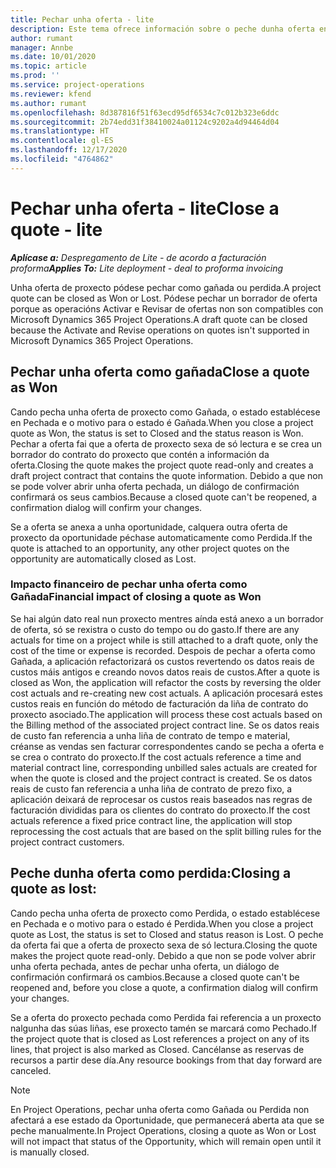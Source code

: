 ```yaml
---
title: Pechar unha oferta - lite
description: Este tema ofrece información sobre o peche dunha oferta en Project Operations.
author: rumant
manager: Annbe
ms.date: 10/01/2020
ms.topic: article
ms.prod: ''
ms.service: project-operations
ms.reviewer: kfend
ms.author: rumant
ms.openlocfilehash: 8d387816f51f63ecd95df6534c7c012b323e6ddc
ms.sourcegitcommit: 2b74edd31f38410024a01124c9202a4d94464d04
ms.translationtype: HT
ms.contentlocale: gl-ES
ms.lasthandoff: 12/17/2020
ms.locfileid: "4764862"
---
```

# <a name="close-a-quote---lite"></a><span data-ttu-id="cf72e-103">Pechar unha oferta - lite</span><span class="sxs-lookup"><span data-stu-id="cf72e-103">Close a quote - lite</span></span>

<span data-ttu-id="cf72e-104">_**Aplícase a:** Despregamento de Lite - de acordo a facturación proforma_</span><span class="sxs-lookup"><span data-stu-id="cf72e-104">_**Applies To:** Lite deployment - deal to proforma invoicing_</span></span>

<span data-ttu-id="cf72e-105">Unha oferta de proxecto pódese pechar como gañada ou perdida.</span><span class="sxs-lookup"><span data-stu-id="cf72e-105">A project quote can be closed as Won or Lost.</span></span> <span data-ttu-id="cf72e-106">Pódese pechar un borrador de oferta porque as operacións Activar e Revisar de ofertas non son compatibles con Microsoft Dynamics 365 Project Operations.</span><span class="sxs-lookup"><span data-stu-id="cf72e-106">A draft quote can be closed because the Activate and Revise operations on quotes isn't supported in Microsoft Dynamics 365 Project Operations.</span></span>

## <a name="close-a-quote-as-won"></a><span data-ttu-id="cf72e-107">Pechar unha oferta como gañada</span><span class="sxs-lookup"><span data-stu-id="cf72e-107">Close a quote as Won</span></span>

<span data-ttu-id="cf72e-108">Cando pecha unha oferta de proxecto como Gañada, o estado establécese en Pechada e o motivo para o estado é Gañada.</span><span class="sxs-lookup"><span data-stu-id="cf72e-108">When you close a project quote as Won, the status is set to Closed and the status reason is Won.</span></span> <span data-ttu-id="cf72e-109">Pechar a oferta fai que a oferta de proxecto sexa de só lectura e se crea un borrador do contrato do proxecto que contén a información da oferta.</span><span class="sxs-lookup"><span data-stu-id="cf72e-109">Closing the quote makes the project quote read-only and creates a draft project contract that contains the quote information.</span></span> <span data-ttu-id="cf72e-110">Debido a que non se pode volver abrir unha oferta pechada, un diálogo de confirmación confirmará os seus cambios.</span><span class="sxs-lookup"><span data-stu-id="cf72e-110">Because a closed quote can't be reopened, a confirmation dialog will confirm your changes.</span></span>

<span data-ttu-id="cf72e-111">Se a oferta se anexa a unha oportunidade, calquera outra oferta de proxecto da oportunidade péchase automaticamente como Perdida.</span><span class="sxs-lookup"><span data-stu-id="cf72e-111">If the quote is attached to an opportunity, any other project quotes on the opportunity are automatically closed as Lost.</span></span>

### <a name="financial-impact-of-closing-a-quote-as-won"></a><span data-ttu-id="cf72e-112">Impacto financeiro de pechar unha oferta como Gañada</span><span class="sxs-lookup"><span data-stu-id="cf72e-112">Financial impact of closing a quote as Won</span></span>

<span data-ttu-id="cf72e-113">Se hai algún dato real nun proxecto mentres aínda está anexo a un borrador de oferta, só se rexistra o custo do tempo ou do gasto.</span><span class="sxs-lookup"><span data-stu-id="cf72e-113">If there are any actuals for time on a project while is still attached to a draft quote, only the cost of the time or expense is recorded.</span></span> <span data-ttu-id="cf72e-114">Despois de pechar a oferta como Gañada, a aplicación refactorizará os custos revertendo os datos reais de custos máis antigos e creando novos datos reais de custos.</span><span class="sxs-lookup"><span data-stu-id="cf72e-114">After a quote is closed as Won, the application will refactor the costs by reversing the older cost actuals and re-creating new cost actuals.</span></span> <span data-ttu-id="cf72e-115">A aplicación procesará estes custos reais en función do método de facturación da liña de contrato do proxecto asociado.</span><span class="sxs-lookup"><span data-stu-id="cf72e-115">The application will process these cost actuals based on the Billing method of the associated project contract line.</span></span> <span data-ttu-id="cf72e-116">Se os datos reais de custo fan referencia a unha liña de contrato de tempo e material, créanse as vendas sen facturar correspondentes cando se pecha a oferta e se crea o contrato do proxecto.</span><span class="sxs-lookup"><span data-stu-id="cf72e-116">If the cost actuals reference a time and material contract line, corresponding unbilled sales actuals are created for when the quote is closed and the project contract is created.</span></span> <span data-ttu-id="cf72e-117">Se os datos reais de custo fan referencia a unha liña de contrato de prezo fixo, a aplicación deixará de reprocesar os custos reais baseados nas regras de facturación divididas para os clientes do contrato do proxecto.</span><span class="sxs-lookup"><span data-stu-id="cf72e-117">If the cost actuals reference a fixed price contract line, the application will stop reprocessing the cost actuals that are based on the split billing rules for the project contract customers.</span></span>

## <a name="closing-a-quote-as-lost"></a><span data-ttu-id="cf72e-118">Peche dunha oferta como perdida:</span><span class="sxs-lookup"><span data-stu-id="cf72e-118">Closing a quote as lost:</span></span>

<span data-ttu-id="cf72e-119">Cando pecha unha oferta de proxecto como Perdida, o estado establécese en Pechada e o motivo para o estado é Perdida.</span><span class="sxs-lookup"><span data-stu-id="cf72e-119">When you close a project quote as Lost, the status is set to Closed and status reason is Lost.</span></span> <span data-ttu-id="cf72e-120">O peche da oferta fai que a oferta de proxecto sexa de só lectura.</span><span class="sxs-lookup"><span data-stu-id="cf72e-120">Closing the quote makes the project quote read-only.</span></span> <span data-ttu-id="cf72e-121">Debido a que non se pode volver abrir unha oferta pechada, antes de pechar unha oferta, un diálogo de confirmación confirmará os cambios.</span><span class="sxs-lookup"><span data-stu-id="cf72e-121">Because a closed quote can't be reopened and, before you close a quote, a confirmation dialog will confirm your changes.</span></span>

<span data-ttu-id="cf72e-122">Se a oferta do proxecto pechada como Perdida fai referencia a un proxecto nalgunha das súas liñas, ese proxecto tamén se marcará como Pechado.</span><span class="sxs-lookup"><span data-stu-id="cf72e-122">If the project quote that is closed as Lost references a project on any of its lines, that project is also marked as Closed.</span></span> <span data-ttu-id="cf72e-123">Cancélanse as reservas de recursos a partir dese día.</span><span class="sxs-lookup"><span data-stu-id="cf72e-123">Any resource bookings from that day forward are canceled.</span></span>

> [!NOTE]
> <span data-ttu-id="cf72e-124">En Project Operations, pechar unha oferta como Gañada ou Perdida non afectará a ese estado da Oportunidade, que permanecerá aberta ata que se peche manualmente.</span><span class="sxs-lookup"><span data-stu-id="cf72e-124">In Project Operations, closing a quote as Won or Lost will not impact that status of the Opportunity, which will remain open until it is manually closed.</span></span>
